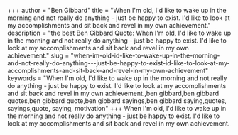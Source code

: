 +++
author = "Ben Gibbard"
title = "When I'm old, I'd like to wake up in the morning and not really do anything - just be happy to exist. I'd like to look at my accomplishments and sit back and revel in my own achievement."
description = "the best Ben Gibbard Quote: When I'm old, I'd like to wake up in the morning and not really do anything - just be happy to exist. I'd like to look at my accomplishments and sit back and revel in my own achievement."
slug = "when-im-old-id-like-to-wake-up-in-the-morning-and-not-really-do-anything---just-be-happy-to-exist-id-like-to-look-at-my-accomplishments-and-sit-back-and-revel-in-my-own-achievement"
keywords = "When I'm old, I'd like to wake up in the morning and not really do anything - just be happy to exist. I'd like to look at my accomplishments and sit back and revel in my own achievement.,ben gibbard,ben gibbard quotes,ben gibbard quote,ben gibbard sayings,ben gibbard saying,quotes, sayings,quote, saying, motivation"
+++
When I'm old, I'd like to wake up in the morning and not really do anything - just be happy to exist. I'd like to look at my accomplishments and sit back and revel in my own achievement.
